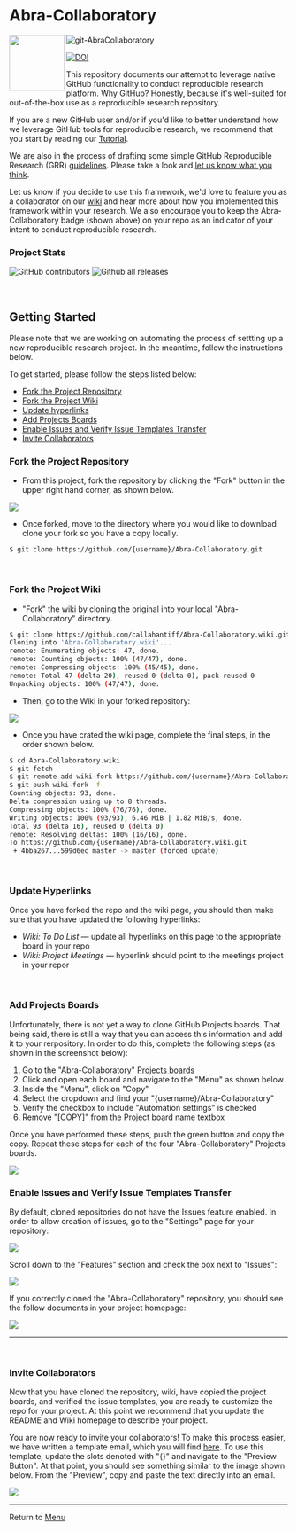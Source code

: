 # Abra-Collaboratory

<img align="left" src="resources/documentation/AbraCollaboratoryQR.png" width="100" height="100">

<img src="https://img.shields.io/badge/ReproducibleResearch-AbraCollaboratory-magenta.svg?style=plastic" alt="git-AbraCollaboratory">

<a href="https://doi.org/10.5281/zenodo.2851983"><img src="https://zenodo.org/badge/DOI/10.5281/zenodo.2851983.svg" alt="DOI"></a>

This repository documents our attempt to leverage native GitHub functionality to conduct reproducible research platform. Why GitHub? Honestly, because it's well-suited for out-of-the-box use as a reproducible research repository.

If you are a new GitHub user and/or if you'd like to better understand how we leverage GitHub tools for reproducible research, we recommend that you start by reading our [Tutorial](../../wiki/Using-GitHub-as-a-Reproducible-Research-Platform).

We are also in the process of drafting some simple GitHub Reproducible Research (GRR) [guidelines](../../wiki/Our-Reproducible-Repository-Guidelines-%F0%9F%98%83). Please take a look and [let us know what you think](../../issues/new?assignees=callahantiff&labels=wiki&template=wiki.md&title=Wiki%3A+Briefly+describe+task).

Let us know if you decide to use this framework, we'd love to feature you as a collaborator on our [wiki](../../wiki) and hear more about how you implemented this framework within your research. We also encourage you to keep the Abra-Collaboratory badge (shown above) on your repo as an indicator of your intent to conduct reproducible research.

### Project Stats

![GitHub contributors](https://img.shields.io/github/contributors/callahantiff/Abra-Collaboratory.svg?color=yellow&style=flat-square) ![Github all releases](https://img.shields.io/github/downloads/callahantiff/Abra-Collaboratory/total.svg?color=dodgerblue&style=flat-square)

<br>

## Getting Started  
Please note that we are working on automating the process of settting up a new reproducible research project. In the meantime, follow the instructions below.

To get started, please follow the steps listed below:
* [Fork the Project Repository](#fork-the-project-repository)
* [Fork the Project Wiki](#fork-the-project-wiki)
* [Update hyperlinks](#update-hyperlinks)  
* [Add Projects Boards](#add-projects-boards)
* [Enable Issues and Verify Issue Templates Transfer](#enable-issues-and-verify-issue-templates-transfer)
* [Invite Collaborators](#invite-collaborators)


### Fork the Project Repository

- From this project, fork the repository by clicking the "Fork" button in the upper right hand corner, as shown below.

<img src="resources/documentation/images/wiki/forking.png">

- Once forked, move to the directory where you would like to download clone your fork so you have a copy locally.
```bash
$ git clone https://github.com/{username}/Abra-Collaboratory.git
```

<br>

### Fork the Project Wiki
- "Fork" the wiki by cloning the original into your local "Abra-Collaboratory" directory.

```bash
$ git clone https://github.com/callahantiff/Abra-Collaboratory.wiki.git
Cloning into 'Abra-Collaboratory.wiki'...
remote: Enumerating objects: 47, done.
remote: Counting objects: 100% (47/47), done.
remote: Compressing objects: 100% (45/45), done.
remote: Total 47 (delta 20), reused 0 (delta 0), pack-reused 0
Unpacking objects: 100% (47/47), done.
```

- Then, go to the Wiki in your forked repository:
<img src="resources/documentation/images/wiki/wiki_clone.png">

- Once you have crated the wiki page, complete the final steps, in the order shown below.
```bash
$ cd Abra-Collaboratory.wiki
$ git fetch
$ git remote add wiki-fork https://github.com/{username}/Abra-Collaboratory.wiki.git
$ git push wiki-fork -f
Counting objects: 93, done.
Delta compression using up to 8 threads.
Compressing objects: 100% (76/76), done.
Writing objects: 100% (93/93), 6.46 MiB | 1.82 MiB/s, done.
Total 93 (delta 16), reused 0 (delta 0)
remote: Resolving deltas: 100% (16/16), done.
To https://github.com/{username}/Abra-Collaboratory.wiki.git
 + 4bba267...599d6ec master -> master (forced update)
```

<br>

### Update Hyperlinks
Once you have forked the repo and the wiki page, you should then make sure that you have updated the following hyperlinks:
- _Wiki: To Do List_ — update all hyperlinks on this page to the appropriate board in your repo
- _Wiki: Project Meetings_ — hyperlink should point to the meetings project in your repor

<br>

### Add Projects Boards 
Unfortunately, there is not yet a way to clone GitHub Projects boards. That being said, there is still a way that you can access this information and add it to your rerpository. In order to do this, complete the following steps (as shown in the screenshot below):
  1. Go to the "Abra-Collaboratory" [Projects boards](../../projects)
  2. Click and open each board and navigate to the "Menu" as shown below
  3. Inside the "Menu", click on "Copy"
  4. Select the dropdown and find your "{username}/Abra-Collaboratory"
  5. Verify the checkbox to include "Automation settings" is checked
  6. Remove "[COPY]" from the Project board name textbox

Once you have performed these steps, push the green button and copy the copy. Repeat these steps for each of the four "Abra-Collaboratory" Projects boards.

<img src="resources/documentation/images/wiki/git_projects.png">

<br>

### Enable Issues and Verify Issue Templates Transfer

By default, cloned repositories do not have the Issues feature enabled. In order to allow creation of issues, go to the "Settings" page for your repository:

<img src="resources/documentation/images/wiki/settings.png">

Scroll down to the "Features" section and check the box next to "Issues":

<img src="resources/documentation/images/wiki/features_issues.png">

If you correctly cloned the "Abra-Collaboratory" repository, you should see the follow documents in your project homepage:

<img src="resources/documentation/images/wiki/cloned_repo.png">

***

<br>

### Invite Collaborators
Now that you have cloned the repository, wiki, have copied the project boards, and verified the issue templates, you are ready to customize the repo for your project. At this point we recommend that you update the README and Wiki homepage to describe your project.

You are now ready to invite your collaborators! To make this process easier, we have written a template email, which you will find [here](../../blob/master/resources/New_Collaborators_Invitation_Email.md). To use this template, update the slots denoted with "{}" and navigate to the "Preview Button". At that point, you should see something similar to the image shown below. From the "Preview", copy and paste the text directly into an email.

<img src="resources/documentation/images/wiki/collaborator-email.png">

_____

Return to [Menu](#getting-started)
